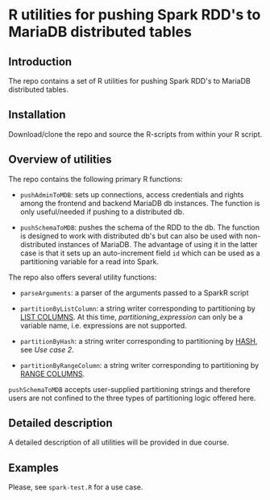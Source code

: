 # R utilities for pushing Spark RDD's to MariaDB distributed tables

## Introduction

The repo contains a set of R utilities for pushing Spark
RDD's to MariaDB distributed tables.


## Installation

Download/clone the repo and source the R-scripts from within your R script.

## Overview of utilities

The repo contains the following primary R functions:

- `pushAdminToMDB`: sets up connections, access credentials and
  rights among the frontend and backend MariaDB db instances. The
  function is only useful/needed if pushing to a distributed db.
  
- `pushSchemaToMDB`: pushes the schema of the RDD to the db. The
  function is designed to work with distributed db's but can also be
  used with non-distributed instances of MariaDB. The advantage of
  using it in the latter case is that it sets up an auto-increment
  field `id` which can be used as a partitioning variable for a read
  into Spark.
  
The repo also offers several utility functions:
 
- `parseArguments`: a parser of the arguments passed to a SparkR script

- `partitionByListColumn`: a string writer corresponding to
partitioning by
[LIST COLUMNS](https://mariadb.com/kb/en/library/range-columns-and-list-columns-partitioning-types/).
At this time, *partitioning_expression* can only be a variable name, i.e.
expressions are not supported.

- `partitionByHash`: a string writer corresponding to partitioning by
[HASH](https://mariadb.com/kb/en/library/spider-use-cases/), see *Use
case 2*.

- `partitionByRangeColumn`: a string writer corresponding to
partitioning by
[RANGE COLUMNS](https://mariadb.com/kb/en/library/range-columns-and-list-columns-partitioning-types/).


`pushSchemaToMDB` accepts user-supplied partitioning strings and
therefore users are not confined to the three types of
partitioning logic offered here.


## Detailed description

A detailed description of all utilities will be provided in due course.

## Examples

Please, see `spark-test.R` for a use case.

